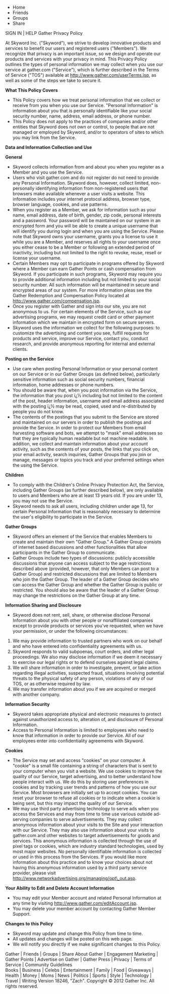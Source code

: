 *   Home
*   Friends
*   Groups
*   Share

SIGN IN | HELP Gather Privacy Policy

At Skyword Inc. ("Skyword"), we strive to develop innovative products and services to benefit our users and registered users ("Members"). We recognize that privacy is an important issue, so we design and operate our products and services with your privacy in mind. This Privacy Policy outlines the types of personal information we may collect when you use our service at gather.com ("Service"), which is further described in the Terms of Service ("TOS") available at http://www.gather.com/userTerms.jsp, as well as some of the steps we take to secure it.

**What This Policy Covers**

*   This Policy covers how we treat personal information that we collect or receive from you when you use our Service. "Personal Information" is information about you that is personally identifiable like your social security number, name, address, email address, or phone number.
*   This Policy does not apply to the practices of companies and/or other entities that Skyword does not own or control, to people that are not managed or employed by Skyword, and/or to operators of sites to which you may link from the Service.

**Data and Information Collection and Use**

**General**

*   Skyword collects information from and about you when you register as a Member and you use the Service.
*   Users who visit gather.com and do not register do not need to provide any Personal Information. Skyword does, however, collect limited, non-personally identifying information from non-registered users that browsers make available whenever a user visits a website. This information includes your internet protocol address, browser type, browser language, cookies, and use patterns.
*   When you register as a Member, we ask for information such as your name, email address, date of birth, gender, zip code, personal interests and a password. Your password will be maintained on our system in an encrypted form and you will be able to create a unique username that will identify you during login and when you are using the Service. Please note that Skyword owns your username, grants you a license to use it while you are a Member, and reserves all rights to your username once you either cease to be a Member or following an extended period of inactivity, including but not limited to the right to revoke, reuse, resell or license your username.
*   Certain Members may opt to participate in programs offered by Skyword where a Member can earn Gather Points or cash compensation from Skyword. If you participate in such programs, Skyword may require you to provide additional information including but not limited to your social security number. All such information will be maintained in secure and encrypted areas of our system. For more information pleas see the Gather Redemption and Compensation Policy located at http://www.gather.com/compensation.jsp.
*   Once you register with Gather and sign into our site, you are not anonymous to us. For certain elements of the Service, such as our advertising programs, we may request credit card or other payment information which we maintain in encrypted form on secure servers.
*   Skyword uses the information we collect for the following purposes: to customize the advertising and content you see, fulfill requests for products and service, improve our Service, contact you, conduct research, and provide anonymous reporting for internal and external clients.

**Posting on the Service**

*   Use care when posting Personal Information or your personal content on our Service or in our Gather Groups (as defined below), particularly sensitive information such as social security numbers, financial information, home addresses or phone numbers.
*   You should be aware that, when you post information via the Service, the information that you post ï¿½ including but not limited to the content of the post, header information, username and email address associated with the posting ï¿½ may be read, copied, used and re-distributed by people you do not know.
*   The contents of the postings that you submit to the Service are stored and maintained on our servers in order to publish the postings and provide the Service. In order to protect our Members from email harvesting software and bots, we attempt to "mask" email addresses so that they are typically human readable but not machine readable. In addition, we collect and maintain information about your account activity, such as the contents of your posts, the links that you click on, your email activity, search inquiries, Gather Groups that you join or manage, messages or topics you track and your preferred settings when the using the Service.

**Children**

*   To comply with the Children's Online Privacy Protection Act, the Service, including Gather Groups (as further described below), are only available to users and Members who are at least 13 years old. If you are under 13, you may not use the Service.
*   Skyword needs to ask all users, including children under age 13, for certain Personal Information that is reasonably necessary to determine the user's eligibility to participate in the Service.

**Gather Groups**

*   Skyword offers an element of the Service that enables Members to create and maintain their own "Gather Group." A Gather Group consists of internet based discussions and other functionalities that allow participants in the Gather Group to communicate.
*   Gather Groups include two types of discussions: publicly accessible discussions that anyone can access subject to the age restrictions described above (provided, however, that only Members can post to a Gather Group) and restricted discussions that are limited to Members who join the Gather Group. The leader of a Gather Group decides who can access the Gather Group and whether the Gather Group is public or restricted. You should also be aware that the leader of a Gather Group may change the restrictions on the Gather Group at any time.

**Information Sharing and Disclosure**

*   Skyword does not rent, sell, share, or otherwise disclose Personal Information about you with other people or nonaffiliated companies except to provide products or services you've requested, when we have your permission, or under the following circumstances:

1.  We may provide information to trusted partners who work on our behalf and who have entered into confidentiality agreements with us.
2.  Skyword responds to valid subpoenas, court orders, and other legal proceedings. We also may disclose information if we deem it necessary to exercise our legal rights or to defend ourselves against legal claims.
3.  We will share information in order to investigate, prevent, or take action regarding illegal activities, suspected fraud, situations involving potential threats to the physical safety of any person, violations of any of our TOS, or as otherwise required by law.
4.  We may transfer information about you if we are acquired or merged with another company.

**Information Security**

*   Skyword takes appropriate physical and electronic measures to protect against unauthorized access to, alteration of, and disclosure of Personal Information.
*   Access to Personal Information is limited to employees who need to know that information in order to provide our Service. All of our employees enter into confidentiality agreements with Skyword.

**Cookies**

*   The Service may set and access "cookies" on your computer. A "cookie" is a small file containing a string of characters that is sent to your computer when you visit a website. We use cookies to improve the quality of our Service, target advertising, and to better understand how people interact with us. We do this by storing user preferences in cookies and by tracking user trends and patterns of how you use our Service. Most browsers are initially set up to accept cookies. You can reset your browser to refuse all cookies or to indicate when a cookie is being sent, but this may impact the quality of our Service.
*   We may use third party advertising technology to serve ads when you access the Services and may from time to time use various outside ad-serving companies to serve advertisements. They may collect anonymous information about your visits to the Site and your interaction with our Service. They may also use information about your visits to gather.com and other websites to target advertisements for goods and services. This anonymous information is collected through the use of pixel tags or cookies, which are industry standard technologies, used by most major websites. No personally identifiable information is collected or used in this process from the Services. If you would like more information about this practice and to know your choices about not having this anonymous information used by a third party service provider, please visit http://www.networkadvertising.org/managing/opt\_out.asp.

**Your Ability to Edit and Delete Account Information**

*   You may edit your Member account and related Personal Information at any time by visiting http://www.gather.com/editAccount.jsp.
*   You may delete your member account by contacting Gather Member Support.

**Changes to this Policy**

*   Skyword may update and change this Policy from time to time.
*   All updates and changes will be posted on this web page.
*   We will notify you directly if we make significant changes to this Policy.

Gather | Friends | Groups | Share About Gather | Engagement Marketing | Gather Points | Advertise on Gather | Gather Press | Privacy | Terms of Service | Community Guidelines  
Books | Business | Celebs | Entertainment | Family | Food | Giveaways | Health | Money | Moms | News | Politics | Sports | Style | Technology | Travel | Writing Version 18246, "Zach". Copyright © 2012 Gather Inc. All rights reserved.